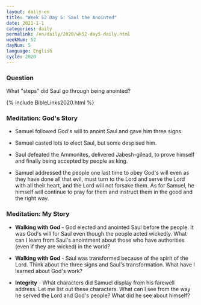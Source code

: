 ```yaml
---
layout: daily-en
title: "Week 52 Day 5: Saul the Anointed"
date: 2021-1-1 
categories: daily
permalink: /en/daily/2020/wk52-day5-daily.html
weekNum: 52
dayNum: 5
language: English
cycle: 2020
---
```


### Question     
What "steps" did Saul go through being anointed?

{% include BibleLinks2020.html %} 

### Meditation: God's Story   
+ Samuel followed God's will to anoint Saul and gave him three signs. 

+ Samuel casted lots to elect Saul, but some despised him. 

+ Saul defeated the Ammonites, delivered Jabesh-gilead, to prove himself and finally being accepted by people as king. 

+ Samuel addressed the people one last time to obey God's will even as they have done all that evil, must turn to the Lord and serve the Lord with all their heart, and the Lord will not forsake them. As for Samuel, he himself will continue to pray for them and instruct them in the good and the right way.  

### Meditation: My Story   
+ **Walking with God** - God elected and anointed Saul before the people. It was God's will for Saul even though the people acted wickedly. What can I learn from Saul's anointment about those who have authorities (even if they are wicked) in the world? 

+ **Walking with God** - Saul was transformed because of the spirit of the Lord. Think about the three signs and Saul's transformation. What have I learned about God's work? 

+ **Integrity** - What characters did Samuel display from his farewell address. Let me list out these characters. What can I see from the way he served the Lord and God's people? What did he see about himself? 

